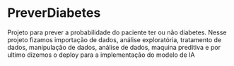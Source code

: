 # PreverDiabetes
Projeto para prever a probabilidade do paciente ter ou não diabetes. Nesse projeto fizamos importação de dados, análise exploratória, tratamento de dados, manipulação de dados, análise de dados, maquina preditiva e por ultimo dizemos o deploy para a implementação do modelo de IA
